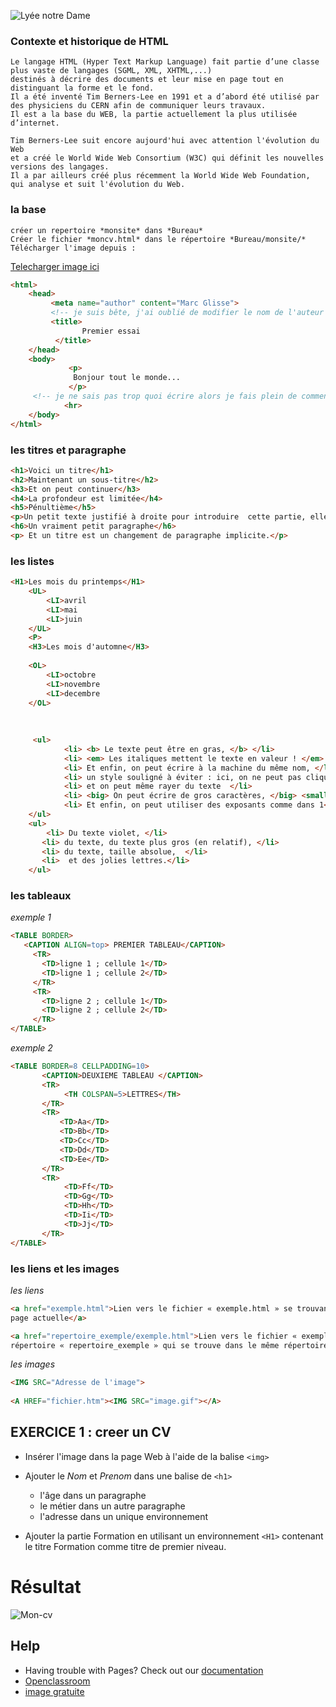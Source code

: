 

![Lyée notre Dame](http://www.lyceenotre-dame72.fr/local/cache-vignettes/L200xH135/siteon0-edfa2.jpg)
### Contexte et historique de HTML
    Le langage HTML (Hyper Text Markup Language) fait partie d’une classe plus vaste de langages (SGML, XML, XHTML,...)
    destinés à décrire des documents et leur mise en page tout en distinguant la forme et le fond.
    Il a été inventé Tim Berners-Lee en 1991 et a d’abord été utilisé par des physiciens du CERN afin de communiquer leurs travaux.
    Il est a la base du WEB, la partie actuellement la plus utilisée d’internet.

    Tim Berners-Lee suit encore aujourd'hui avec attention l'évolution du Web 
    et a créé le World Wide Web Consortium (W3C) qui définit les nouvelles versions des langages.
    Il a par ailleurs créé plus récemment la World Wide Web Foundation, qui analyse et suit l'évolution du Web.


### la base

    créer un repertoire *monsite* dans *Bureau*
    Créer le fichier *moncv.html* dans le répertoire *Bureau/monsite/*
    Télécharger l'image depuis :
 [Telecharger image ici ](https://raw.githubusercontent.com/Nounem/NSI/master/photo.png) 

```html
<html>
    <head>
         <meta name="author" content="Marc Glisse">
         <!-- je suis bête, j'ai oublié de modifier le nom de l'auteur -->
         <title>
                Premier essai
          </title>
    </head>
    <body>
             <p>
              Bonjour tout le monde...
             </p>
     <!-- je ne sais pas trop quoi écrire alors je fais plein de commentaires qui ne vont pas s'afficher -->
            <hr>
    </body>
</html>
````

### les titres et paragraphe


 ```html
<h1>Voici un titre</h1>  
<h2>Maintenant un sous-titre</h2>  
<h3>Et on peut continuer</h3>  
<h4>La profondeur est limitée</h4> 
<h5>Pénultième</h5>  
<p>Un petit texte justifié à droite pour introduire  cette partie, elle le mérite bien, et puis il serait dommage de se  priver. </p> 
<h6>Un vraiment petit paragraphe</h6>  
<p> Et un titre est un changement de paragraphe implicite.</p> 

````

### les listes

```html 
<H1>Les mois du printemps</H1>
    <UL>
        <LI>avril
        <LI>mai
        <LI>juin
    </UL>
    <P>
    <H3>Les mois d'automne</H3>
        
    <OL>
        <LI>octobre
        <LI>novembre
        <LI>decembre
    </OL>
            
            
            
     <ul>   
            <li> <b> Le texte peut être en gras, </b> </li> 
            <li> <em> Les italiques mettent le texte en valeur ! </em> </li>   
            <li> Et enfin, on peut écrire à la machine du même nom, </li>     
            <li> un style souligné à éviter : ici, on ne peut pas cliquer,</li>   
            <li> et on peut même rayer du texte  </li>  
            <li> <big> On peut écrire de gros caractères, </big> <small> ou de petits </small> </li>     
            <li> Et enfin, on peut utiliser des exposants comme dans 1<sup>er</sup> ou des indices, u<sub>n+1</sub> = u<sub>n</sub>+1                </li>   
    </ul>  
    <ul>   
        <li> Du texte violet, </li>  
       <li> du texte, du texte plus gros (en relatif), </li>   
       <li> du texte, taille absolue,  </li>     
       <li>  et des jolies lettres.</li>  
    </ul>  
````

 ### les tableaux
  
  
  



 *exemple 1*
  ```html 
<TABLE BORDER>
     <CAPTION ALIGN=top> PREMIER TABLEAU</CAPTION>
       <TR>
         <TD>ligne 1 ; cellule 1</TD>
         <TD>ligne 1 ; cellule 2</TD>
       </TR>
       <TR>
         <TD>ligne 2 ; cellule 1</TD>
         <TD>ligne 2 ; cellule 2</TD>
       </TR>
 </TABLE>
 
````
 *exemple 2*
 
  ```html
 <TABLE BORDER=8 CELLPADDING=10>
         <CAPTION>DEUXIEME TABLEAU </CAPTION>
         <TR>
              <TH COLSPAN=5>LETTRES</TH>
         </TR>
         <TR>
             <TD>Aa</TD>
             <TD>Bb</TD>
             <TD>Cc</TD>
             <TD>Dd</TD>
             <TD>Ee</TD>
         </TR>
         <TR>
              <TD>Ff</TD>
              <TD>Gg</TD>
              <TD>Hh</TD>
              <TD>Ii</TD>
              <TD>Jj</TD>
         </TR>
 </TABLE>
 

````



### les liens et les images



*les liens*
```html
<a href="exemple.html">Lien vers le fichier « exemple.html » se trouvant dans le même répertoire que la
page actuelle</a>

<a href="repertoire_exemple/exemple.html">Lien vers le fichier « exemple.html » se trouvant dans le
répertoire « repertoire_exemple » qui se trouve dans le même répertoire que la page actuelle</a>
````
*les images*
```html
<IMG SRC="Adresse de l'image"> 
    
<A HREF="fichier.htm"><IMG SRC="image.gif"></A>

````



## EXERCICE 1 : creer un CV

* Insérer l'image dans la page Web à l'aide de la balise `<img>`

* Ajouter le *Nom* et *Prenom* dans une balise de `<h1>`
   * l'âge dans un paragraphe 
   * le métier dans un autre paragraphe
   * l'adresse dans un unique environnement
* Ajouter la partie Formation en utilisant un environnement `<H1>` contenant le titre Formation comme titre de premier niveau.

# Résultat


![Mon-cv](https://github.com/Nounem/NSI/blob/master/cv.PNG)

## Help

* Having trouble with Pages? Check out our [documentation](http://www.lyceenotre-dame72.fr/local/cache-gd2/67168535ab900a80834ab76344a73b3d.jpg) 
* [Openclassroom](https://openclassrooms.com/fr/)
* [image gratuite](https://pixabay.com/fr/photos/search/einstein/?min_width=16&min_height=16)
